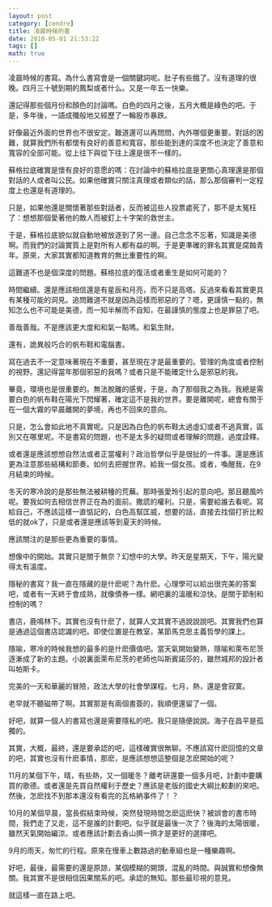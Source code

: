 ```yaml
---
layout: post
category: [cendre]
title: 凌晨時候的書
date: 2010-05-01 21:53:22
tags: []
math: true
---
```



凌晨時候的書寫。為什么書寫會是一個關鍵詞呢。肚子有些餓了。沒有道理的很晚。四月三十號到期的鳳梨或者什么。又是一年五一快樂。

還記得那些個月份和顏色的討論嗎。白色的四月之後，五月大概是綠色的吧。于是，多年後，一語成殲般地又經歷了一輪股市暴跌。

好像最近外面的世界也不很安定。難道還可以再問問，內外哪個更重要。對話的困難，就算我們所有都懷有良好的善意和寬容，那些能到達的深度不也決定了善意和寬容的全部可能。從上往下與從下往上還是很不一樣的。

蘇格拉底確實是懷有良好的意愿的嗎：在討論中的蘇格拉底是更關心真理還是那個對話的人或者叫公民。如果他確實只關注真理或者類似的話，那么那個審判一定程度上也還是有道理的。

只是，如果他還是關懷著那些對話者，反而被這些人投票處死了，那不是太冤枉了：想想那個愛著他的敵人而被釘上十字架的救世主。

于是，蘇格拉底貌似就自動地被放逐到了另一邊。自己念念不忘著，知識是美德啊。而我們的討論實質上是對所有人都有益的啊。于是更準確的罪名其實是腐蝕青年。原來，大家其實都知道教育的無比重要性的啊。

這難道不也是個深度的問題。蘇格拉底的復活或者重生是如何可能的？

時間繼續。還是應該相信還是有星辰和月亮，而不只是高塔。反過來看看其實更具有某種可能的洞見。追問難道不就是因為這樣而邪惡的了？嗯，更謹慎一點的，無知怎么也不可能是美德，而一知半解而不自知，在最謹慎的態度上也是罪惡了吧。

善哉善哉。不是應該更大度和和氣一點嗎。和氣生財。

還有，詭異般巧合的帆布鞋和電腦書。

寫在過去不一定意味著現在不重要，甚至現在才是最重要的。管理的角度或者控制的視野。還記得當年那個邪惡的我嗎？或者只是不能確定什么是邪惡的我。

畢竟，環境也是很重要的。無法脫離的感覺，于是，為了那個我之為我。我總是需要白色的帆布鞋在陽光下閃耀著，確定這不是我的世界。要是離開呢，總會有關于在一個大霧的早晨離開的夢境，再也不回來的意向。

只是，怎么會如此地不真實呢。只是因為白色的帆布鞋太過虛幻或者不過真實，區別又在哪里呢。不是書寫的問題，也不是太多的疑問或者理解的問題，過度詮釋。

或者還是應該想想自然法或者正當權利？政治哲學似乎是很扯的一件事。還是應該更為注意那些結構和節奏。如何去把握世界。給我一個女孩。或者，喚醒我，在9月結束的時候。

冬天的寒冷說的是那些無法被耕種的荒蕪。那時張愛玲引起的意向吧。那且聽風吟呢。要我如何去相信世界正在為的面前。撒謊的權利。只是，需要給誰去看呢。寫給自己，不應該這樣一直惦記的，白色高幫匡威，想要的話，直接去找個打折比較低的就ok了，只是或者還是應該等到夏天的時候。

應該關注的是那些更為重要的事情。


想像中的開始。其實只是關于無奈？幻想中的大學。昨天是星期天，下午，陽光變得太有溫度。

隱秘的書寫？我一直在隱藏的是什麽呢？為什麽。心理學可以給出很完美的答案吧，或者有一天終于會成熟，就像債券一樣。網吧裏的溫暖和涼快。是關于節制和控制的嗎？

書店，鹿鳴林下。其實也沒有什麽了，就算人文其實不過說說說吧。其實我們也算是通過這個書店認識的吧。即使位置是在教室，某節馬克思主義哲學的課上。

隱喻，寒冷的時候我想的最多的是什麽價值吧。當天氣開始變熱，隱喻和萊布尼茨逐漸成了新的主題。小說裏面萊布尼茨的老師也叫斯賓諾莎的，雖然城邦的設計者叫帕斯卡。

完美的一天和華麗的冒險，政法大學的社會學課程。七月，熱，還是會寂寞。

老早就不聽磁帶了啊。其實那是有兩個書簽的，我順便還留了一個。

好吧，就算一個人的書寫也還是需要隱私的吧。我只是隨便說說。海子在昌平是孤獨的。

其實，大概，最終，還是要承認的吧，這樣確實很無聊。不應該寫什麽回憶的文章的吧，其實也沒有什麽事情，那麽，是應該想想這整個是怎麽開始的呢？

11月的某個下午，晴，有些熱，又一個暖冬？離考研還要一個多月吧，計劃中要購買的歌德。或者還是先買自然權利于歷史？應該是老版的國史大綱比較劃的來吧。然後，怎麽找不到那本還沒有看完的瓦格納事件了！？

10月的某個早晨，當長假結束時候，突然發現時間怎麽這麽快？被誤會的書市時間，我們走了又走，這不是誰的計劃吧。似乎就是最後一次了？後海的太陽很暖，雖然天氣開始編涼。或者應該計劃去香山擠一擠才是更好的選擇吧。


9月的雨天，匆忙的行程。原來在慢車上數路過的動車組也是一種樂趣啊。

好吧，最後，最需要的還是原諒，某個模糊的開頭，混亂的時間。與誠實和想像無關。我其實不是很相信因果關系的吧。承認的無知。那些最珍視的意見。

就這樣一直在路上吧。
